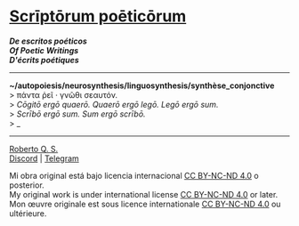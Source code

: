# [Scrīptōrum poēticōrum](https://scriptorum-poeticorum.github.io)
***De escritos poéticos<br>
Of Poetic Writings<br>
D'écrits poétiques***
***
**~/autopoiesis/neurosynthesis/linguosynthesis/synthèse_conjonctive**<br>
&gt; πάντα ῥεῖ &middot; γνῶθι σεαυτόν.<br>
&gt; *Cōgitō ergō quaerō. Quaerō ergō legō. Legō ergō sum.*<br>
&gt; *Scrībō ergō sum. Sum ergō scrībō.*<br>
&gt; _
***
[Roberto Q. S.](https://github.com/RobertoQSx)<br>
[Discord](https://discord.gg/wkGRwVAR55)&nbsp;|&nbsp;[Telegram](https://t.me/robertoqs)<br>

Mi obra original está bajo licencia internacional [CC BY-NC-ND 4.0](https://creativecommons.org/licenses/by-nc-nd/4.0/deed.es) o posterior.<br>
My original work is under international license [CC BY-NC-ND 4.0](https://creativecommons.org/licenses/by-nc-nd/4.0/deed.en) or later.<br>
Mon œuvre originale est sous licence internationale [CC BY-NC-ND 4.0](https://creativecommons.org/licenses/by-nc-nd/4.0/deed.fr) ou ultérieure.

